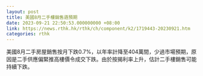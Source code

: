 ```yaml
---
layout: post
title: 美國8月二手樓銷售遜預期
date: 2023-09-21 22:50:53.000000000 +08:00
link: https://news.rthk.hk/rthk/ch/component/k2/1719443-20230921.htm
categories: rthk
---
```


美國8月二手房屋銷售按月下跌0.7%，以年率計降至404萬間，少過市場預期，原因是二手供應偏緊推高樓價令成交下跌。由於按揭利率上升，估計二手樓銷售可能持續下跌。
